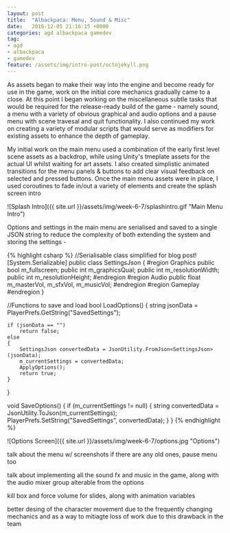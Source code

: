```yaml
---
layout: post
title:  "Albackpaca: Menu, Sound & Misc"
date:   2016-12-05 21:16:15 +0000
categories: agd albackpaca gamedev
tag:
- agd
- albackpaca
- gamedev
feature: /assets/img/intro-post/octojekyll.png
---
```


As assets began to make their way into the engine and become ready for use in the game, work on the initial core mechanics gradually came to a close. At this point I began working on the miscellaneous subtle tasks that would be required for the release-ready build of the game - namely sound, a menu with a variety of obvious graphical and audio options and a pause menu with scene travesal and quit functionality. I also continued my work on creating a variety of modular scripts that would serve as modifiers for existing assets to enhance the depth of gameplay.

My initial work on the main menu used a combination of the early first level scene assets as a backdrop, while using Unity's tmeplate assets for the actual UI whilst waiting for art assets. I also created simplistic animated transitions for the menu panels & buttons to add clear visual feedback on selected and pressed buttons. Once the main menu assets were in place, I used coroutines to fade in/out a variety of elements and create the splash screen intro

![Splash Intro]({{ site.url }}/assets/img/week-6-7/splashintro.gif "Main Menu Intro")

Options and settings in the main menu are serialised and saved to a single JSON string to reduce the complexity of both extending the system and storing the settings -


{% highlight csharp %}
//Serialisable class simplified for blog post!
[System.Serializable]
public class SettingsJson
{
    #region Graphics
    public bool m_fullscreen;
    public int m_graphicsQual;
    public int m_resolutionWidth;
    public int m_resolutionHeight;
    #endregion
    #region Audio
    public float m_masterVol, m_sfxVol, m_musicVol;
    #endregion
    #region Gameplay
    #endregion
}

//Functions to save and load
bool LoadOptions()
{
	string jsonData = PlayerPrefs.GetString("SavedSettings");

	if (jsonData == "")
		return false;
	else
	{
		SettingsJson convertedData = JsonUtility.FromJson<SettingsJson>(jsonData);
		m_currentSettings = convertedData;
		ApplyOptions();
		return true;
	}
}

void SaveOptions()
{
	if (m_currentSettings != null)
	{
		string convertedData = JsonUtility.ToJson(m_currentSettings);
		PlayerPrefs.SetString("SavedSettings", convertedData);
	}
}
{% endhighlight %} 

![Options Screen]({{ site.url }}/assets/img/week-6-7/options.jpg "Options")

talk about the menu w/ screenshots if there are any old ones, pause menu too

talk about implementing all the sound fx and music in the game, along with the audio mixer group alterable from the options

kill box and force volume for slides, along with animation variables

better desing of the character movement due to the frequently changing mechanics and as a way to mitiagte loss of work due to this drawback in the team


